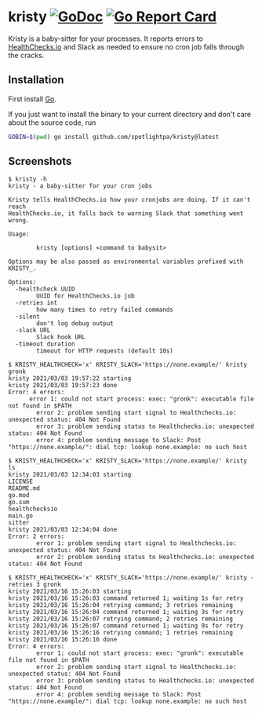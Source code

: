 # kristy [![GoDoc](https://godoc.org/github.com/spotlightpa/kristy?status.svg)](https://godoc.org/github.com/spotlightpa/kristy) [![Go Report Card](https://goreportcard.com/badge/github.com/spotlightpa/kristy)](https://goreportcard.com/report/github.com/spotlightpa/kristy)

Kristy is a baby-sitter for your processes. It reports errors to [HealthChecks.io](https://HealthChecks.io) and Slack as needed to ensure no cron job falls through the cracks.

## Installation

First install [Go](http://golang.org).

If you just want to install the binary to your current directory and don't care about the source code, run

```bash
GOBIN=$(pwd) go install github.com/spotlightpa/kristy@latest
```

## Screenshots

```
$ kristy -h
kristy - a baby-sitter for your cron jobs

Kristy tells HealthChecks.io how your cronjobs are doing. If it can't reach
HealthChecks.io, it falls back to warning Slack that something went wrong.

Usage:

        kristy [options] <command to babysit>

Options may be also passed as environmental variables prefixed with KRISTY_.

Options:
  -healthcheck UUID
        UUID for HealthChecks.io job
  -retries int
        how many times to retry failed commands
  -silent
        don't log debug output
  -slack URL
        Slack hook URL
  -timeout duration
        timeout for HTTP requests (default 10s)

$ KRISTY_HEALTHCHECK='x' KRISTY_SLACK='https://none.example/' kristy gronk
kristy 2021/03/03 19:57:22 starting
kristy 2021/03/03 19:57:23 done
Error: 4 errors:
      error 1: could not start process: exec: "gronk": executable file not found in $PATH
        error 2: problem sending start signal to Healthchecks.io: unexpected status: 404 Not Found
        error 3: problem sending status to Healthchecks.io: unexpected status: 404 Not Found
        error 4: problem sending message to Slack: Post "https://none.example/": dial tcp: lookup none.example: no such host

$ KRISTY_HEALTHCHECK='x' KRISTY_SLACK='https://none.example/' kristy ls
kristy 2021/03/03 12:34:03 starting
LICENSE
README.md
go.mod
go.sum
healthchecksio
main.go
sitter
kristy 2021/03/03 12:34:04 done
Error: 2 errors:
        error 1: problem sending start signal to Healthchecks.io: unexpected status: 404 Not Found
        error 2: problem sending status to Healthchecks.io: unexpected status: 404 Not Found

$ KRISTY_HEALTHCHECK='x' KRISTY_SLACK='https://none.example/' kristy -retries 3 gronk
kristy 2021/03/16 15:26:03 starting
kristy 2021/03/16 15:26:03 command returned 1; waiting 1s for retry
kristy 2021/03/16 15:26:04 retrying command; 3 retries remaining
kristy 2021/03/16 15:26:04 command returned 1; waiting 3s for retry
kristy 2021/03/16 15:26:07 retrying command; 2 retries remaining
kristy 2021/03/16 15:26:07 command returned 1; waiting 9s for retry
kristy 2021/03/16 15:26:16 retrying command; 1 retries remaining
kristy 2021/03/16 15:26:16 done
Error: 4 errors:
        error 1: could not start process: exec: "gronk": executable file not found in $PATH
        error 2: problem sending start signal to Healthchecks.io: unexpected status: 404 Not Found
        error 3: problem sending status to Healthchecks.io: unexpected status: 404 Not Found
        error 4: problem sending message to Slack: Post "https://none.example/": dial tcp: lookup none.example: no such host
```
